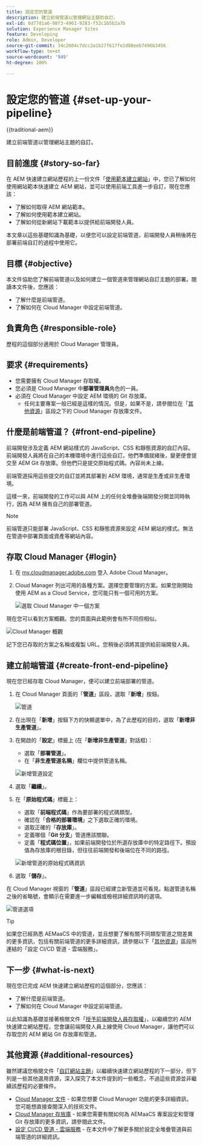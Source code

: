 ```yaml
---
title: 設定您的管道
description: 建立前端管道以管理網站主題的自訂。
exl-id: 0d77d1a6-98f3-4961-9283-f52c1b5b2a7b
solution: Experience Manager Sites
feature: Developing
role: Admin, Developer
source-git-commit: 34c2604c7dcc2a1b27f617fe2d88eeb7496b3456
workflow-type: tm+mt
source-wordcount: '949'
ht-degree: 100%

---
```


# 設定您的管道 {#set-up-your-pipeline}

{{traditional-aem}}

建立前端管道以管理網站主題的自訂。

## 目前進度 {#story-so-far}

在 AEM 快速建立網站歷程的上一份文件「[使用範本建立網站](create-site.md)」中，您已了解如何使用網站範本快速建立 AEM 網站，並可以使用前端工具進一步自訂，現在您應該：

* 了解如何取得 AEM 網站範本。
* 了解如何使用範本建立網站。
* 了解如何從新網站下載範本以提供給前端開發人員。

本文章以這些基礎知識為基礎，以便您可以設定前端管道，前端開發人員稍後將在部署前端自訂的過程中使用它。

## 目標 {#objective}

本文件協助您了解前端管道以及如何建立一個管道來管理網站自訂主題的部署。閱讀本文件後，您應該：

* 了解什麼是前端管道。
* 了解如何在 Cloud Manager 中設定前端管道。

## 負責角色 {#responsible-role}

歷程的這個部分適用於 Cloud Manager 管理員。

## 要求 {#requirements}

* 您需要擁有 Cloud Manager 存取權。
* 您必須是 Cloud Manager 中&#x200B;**部署管理員**&#x200B;角色的一員。
* 必須在 Cloud Manager 中設定 AEM 環境的 Git 存放庫。
   * 任何主要專案一般已經是這樣的情況。但是，如果不是，請參閱位在「[其他資源](#additional-resources)」區段之下的 Cloud Manager 存放庫文件。

## 什麼是前端管道？ {#front-end-pipeline}

前端開發涉及定義 AEM 網站樣式的 JavaScript、CSS 和靜態資源的自訂內容。前端開發人員將在自己的本機環境中進行這些自訂。他們準備就緒後，變更便會提交至 AEM Git 存放庫。但他們只是提交原始程式碼。內容尚未上線。

前端管道採用這些提交的自訂並將其部署到 AEM 環境，通常是生產或非生產環境。

這樣一來，前端開發的工作可以與 AEM 上的任何全堆疊後端開發分開並同時執行，因為 AEM 擁有自己的部署管道。

>[!NOTE]
>
>前端管道只能部署 JavaScript、CSS 和靜態資源來設定 AEM 網站的樣式。無法在管道中部署頁面或資產等網站內容。

## 存取 Cloud Manager {#login}

1. 在 [my.cloudmanager.adobe.com](https://my.cloudmanager.adobe.com/) 登入 Adobe Cloud Manager。

1. Cloud Manager 列出可用的各種方案。選擇您要管理的方案。如果您剛開始使用 AEM as a Cloud Service，您可能只有一個可用的方案。

   ![選取 Cloud Manager 中一個方案](assets/cloud-manager-select-program.png)

現在您可以看到方案概觀。您的頁面與此範例會有所不同但相似。

![Cloud Manager 概觀](assets/cloud-manager-overview.png)

記下您已存取的方案之名稱或複製 URL。您稍後必須將其提供給前端開發人員。

## 建立前端管道 {#create-front-end-pipeline}

現在您已經存取 Cloud Manager，便可以建立前端部署的管道。

1. 在 Cloud Manager 頁面的「**管道**」區段，選取「**新增**」按鈕。

   ![管道](assets/pipelines-add.png)

1. 在出現在「**新增**」按鈕下方的快顯選單中，為了此歷程的目的，選取「**新增非生產管道**」。

1. 在開啟的「**設定**」標籤上 (在「**新增非生產管道**」對話框)：
   * 選取「**部署管道**」。
   * 在「**非生產管道名稱**」欄位中提供管道名稱。

   ![新增管道設定](assets/add-pipeline-configuration.png)

1. 選取「**繼續**」。

1. 在「**原始程式碼**」標籤上：
   * 選取「**前端程式碼**」作為要部署的程式碼類型。
   * 確認在「**合格的部署環境**」之下選取正確的環境。
   * 選取正確的「**存放庫**」。
   * 定義哪個「**Git 分支**」管道應該關聯。
   * 定義「**程式碼位置**」，如果前端開發位於所選存放庫中的特定路徑下。預設值為存放庫的根目錄，但往往前端開發和後端位在不同的路徑。

   ![新增管道的原始程式碼資訊](assets/add-pipeline-source-code.png)

1. 選取「**儲存**」。

在 Cloud Manager 視窗的「**管道**」區段已經建立新管道並可看見。點選管道名稱之後的省略號，會顯示在需要進一步編輯或檢視詳細資訊時的選項。

![管道選項](assets/new-pipeline.png)

>[!TIP]
>
>如果您已經熟悉 AEMaaCS 中的管道，並且想要了解有關不同類型管道之間差異的更多資訊，包括有關前端管道的更多詳細資訊，請參閱以下「[其他資源](#additional-resources)」區段所連結的「設定 CI/CD 管道 - 雲端服務」。

## 下一步 {#what-is-next}

現在您已完成 AEM 快速建立網站歷程的這個部分，您應該：

* 了解什麼是前端管道。
* 了解如何在 Cloud Manager 中設定前端管道。

以此知識為基礎並接著檢閱文件「[授予前端開發人員存取權](grant-access.md)」，以繼續您的 AEM 快速建立網站歷程，您會讓前端開發人員上線使用 Cloud Manager，讓他們可以存取您的 AEM 網站 Git 存放庫和管道。

## 其他資源 {#additional-resources}

雖然建議您檢閱文件「[自訂網站主題](customize-theme.md)」以繼續快速建立網站歷程的下一部分，但下列是一些其他選用資源，深入探究了本文件提到的一些概念，不過這些資源並非繼續該歷程的必要條件。

* [Cloud Manager 文件](https://experienceleague.adobe.com/docs/experience-manager-cloud-service/onboarding/onboarding-concepts/cloud-manager-introduction.html?lang=zh-Hant) - 如果您想要 Cloud Manager 功能的更多詳細資訊，您可能想直接查閱深入的技術文件。
* [Cloud Manager 存放庫](/help/implementing/cloud-manager/managing-code/managing-repositories.md) - 如果您需要有關如何為 AEMaaCS 專案設定和管理 Git 存放庫的更多資訊，請參閱此文件。
* [設定 CI/CD 管道 - 雲端服務](/help/implementing/cloud-manager/configuring-pipelines/introduction-ci-cd-pipelines.md) - 在本文件中了解更多關於設定全堆疊管道與前端管道的詳細資訊。

